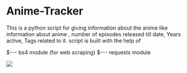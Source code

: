 # Anime-Tracker

This is a python script for giving information about the anime like information about anime , number of episodes released till date, Years active, Tags related to it.
script is built with the help of

$--- bs4 module (for web scraping)
$--- requests module

![](https://i.postimg.cc/nc9qnGwL/anime-tracker.png)
